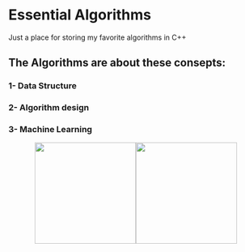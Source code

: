 # Essential Algorithms
Just a place for storing my favorite algorithms in C++

## The Algorithms are about these consepts:
### 1- Data Structure
### 2- Algorithm design
### 3- Machine Learning 
<div style="display:flex; justify-content:center; width:100%;">
<img style=" width:200px; hight:200px" src="https://cdn-icons-png.flaticon.com/512/2172/2172824.png">
  <img style=" width:200px; hight:200px color:blue;" src="https://w7.pngwing.com/pngs/520/669/png-transparent-c-logo-c-programming-language-computer-icons-computer-programming-programming-miscellaneous-blue-trademark.png">

</div>
